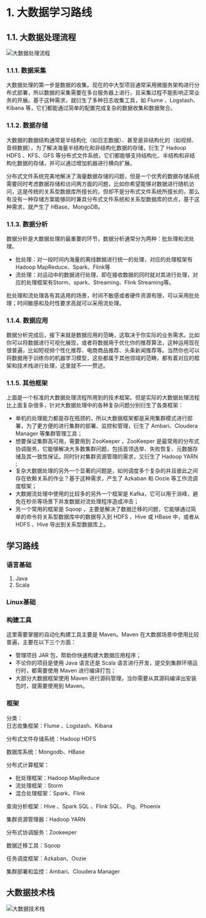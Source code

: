 # 1. 大数据学习路线
## 1.1. 大数据处理流程
![大数据处理流程](https://camo.githubusercontent.com/a7baff7e258d9d4e19fca0157489b210c0fc94ab/68747470733a2f2f67697465652e636f6d2f68656962616979696e672f426967446174612d4e6f7465732f7261772f6d61737465722f70696374757265732fe5a4a7e695b0e68daee5a484e79086e7ae80e58c96e6b581e7a88b2e706e67)
             
### 1.1.1. 数据采集
大数据处理的第一步是数据的收集。现在的中大型项目通常采用微服务架构进行分布式部署，所以数据的采集需要在多台服务器上进行，且采集过程不能影响正常业务的开展。基于这种需求，就衍生了多种日志收集工具，如 Flume 、Logstash、Kibana 等，它们都能通过简单的配置完成复杂的数据收集和数据聚合。
           
### 1.1.2. 数据存储
大数据的数据结构通常是半结构化（如日志数据）、甚至是非结构化的（如视频、音频数据），为了解决海量半结构化和非结构化数据的存储，衍生了 Hadoop HDFS 、KFS、GFS 等分布式文件系统，它们都能够支持结构化、半结构和非结构化数据的存储，并可以通过增加机器进行横向扩展。
     
分布式文件系统完美地解决了海量数据存储的问题，但是一个优秀的数据存储系统需要同时考虑数据存储和访问两方面的问题，比如你希望能够对数据进行随机访问，这是传统的关系型数据库所擅长的，但却不是分布式文件系统所擅长的，那么有没有一种存储方案能够同时兼具分布式文件系统和关系型数据库的优点，基于这种需求，就产生了 HBase、MongoDB。
      
### 1.1.3. 数据分析
数据分析是大数据处理的最重要的环节，数据分析通常分为两种：批处理和流处理。
- 批处理：对一段时间内海量的离线数据进行统一的处理，对应的处理框架有Hadoop MapReduce、Spark、Flink等
- 流处理：对运动中的数据进行处理，即在接收数据的同时就对其进行处理，对应的处理框架有Storm、spark、Streaming、Flink Streaming等。
       
批处理和流处理各有其适用的场景，时间不敏感或者硬件资源有限，可以采用批处理；时间敏感和及时性要求高就可以采用流处理。
      
### 1.1.4. 数据应用
数据分析完成后，接下来就是数据应用的范畴，这取决于你实际的业务需求。比如你可以将数据进行可视化展现，或者将数据用于优化你的推荐算法，这种运用现在很普遍，比如短视频个性化推荐、电商商品推荐、头条新闻推荐等。当然你也可以将数据用于训练你的机器学习模型，这些都属于其他领域的范畴，都有着对应的框架和技术栈进行处理，这里就不一一赘述。
         
### 1.1.5. 其他框架
上面是一个标准的大数据处理流程所用到的技术框架。但是实际的大数据处理流程比上面复杂很多，针对大数据处理中的各种复杂问题分别衍生了各类框架：

- 单机的处理能力都是存在瓶颈的，所以大数据框架都是采用集群模式进行部署，为了更方便的进行集群的部署、监控和管理，衍生了 Ambari、Cloudera Manager 等集群管理工具；
- 想要保证集群高可用，需要用到 ZooKeeper ，ZooKeeper 是最常用的分布式协调服务，它能够解决大多数集群问题，包括首领选举、失败恢复、元数据存储及其一致性保证。同时针对集群资源管理的需求，又衍生了 Hadoop YARN ;
- 复杂大数据处理的另外一个显著的问题是，如何调度多个复杂的并且彼此之间存在依赖关系的作业？基于这种需求，产生了 Azkaban 和 Oozie 等工作流调度框架；
- 大数据流处理中使用的比较多的另外一个框架是 Kafka，它可以用于消峰，避免在秒杀等场景下并发数据对流处理程序造成冲击；
- 另一个常用的框架是 Sqoop ，主要是解决了数据迁移的问题，它能够通过简单的命令将关系型数据库中的数据导入到 HDFS 、Hive 或 HBase 中，或者从 HDFS 、Hive 导出到关系型数据库上。
      
## 学习路线
### 语言基础
1. Java
2. Scala
      
### Linux基础
### 构建工具
这里需要掌握的自动化构建工具主要是 Maven。Maven 在大数据场景中使用比较普遍，主要在以下三个方面：
        
- 管理项目 JAR 包，帮助你快速构建大数据应用程序；
- 不论你的项目是使用 Java 语言还是 Scala 语言进行开发，提交到集群环境运行时，都需要使用 Maven 进行编译打包；
- 大部分大数据框架使用 Maven 进行源码管理，当你需要从其源码编译出安装包时，就需要使用到 Maven。
     
### 框架
分类：    
日志收集框架：Flume 、Logstash、Kibana

分布式文件存储系统：Hadoop HDFS

数据库系统：Mongodb、HBase

分布式计算框架：
- 批处理框架：Hadoop MapReduce
- 流处理框架：Storm
- 混合处理框架：Spark、Flink

查询分析框架：Hive 、Spark SQL 、Flink SQL、 Pig、Phoenix

集群资源管理器：Hadoop YARN

分布式协调服务：Zookeeper

数据迁移工具：Sqoop

任务调度框架：Azkaban、Oozie

集群部署和监控：Ambari、Cloudera Manager
           
## 大数据技术栈
![大数据技术栈](https://camo.githubusercontent.com/3c8cb3e76802668da2f5a3393210a9414f735be1/68747470733a2f2f67697465652e636f6d2f68656962616979696e672f426967446174612d4e6f7465732f7261772f6d61737465722f70696374757265732fe5a4a7e695b0e68daee68a80e69cafe6a088e6809de7bbb4e5afbce59bbe2e706e67)